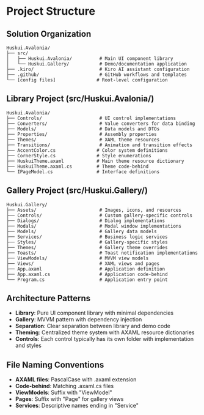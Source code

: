 # Project Structure

## Solution Organization
```
Huskui.Avalonia/
├── src/
│   ├── Huskui.Avalonia/          # Main UI component library
│   └── Huskui.Gallery/           # Demo/documentation application
├── .kiro/                        # Kiro AI assistant configuration
├── .github/                      # GitHub workflows and templates
└── [config files]               # Root-level configuration
```

## Library Project (src/Huskui.Avalonia/)
```
Huskui.Avalonia/
├── Controls/                     # UI control implementations
├── Converters/                   # Value converters for data binding
├── Models/                       # Data models and DTOs
├── Properties/                   # Assembly properties
├── Themes/                       # XAML theme resources
├── Transitions/                  # Animation and transition effects
├── AccentColor.cs               # Color system definitions
├── CornerStyle.cs               # Style enumerations
├── HuskuiTheme.axaml            # Main theme resource dictionary
├── HuskuiTheme.axaml.cs         # Theme code-behind
└── IPageModel.cs                # Interface definitions
```

## Gallery Project (src/Huskui.Gallery/)
```
Huskui.Gallery/
├── Assets/                       # Images, icons, and resources
├── Controls/                     # Custom gallery-specific controls
├── Dialogs/                      # Dialog implementations
├── Modals/                       # Modal window implementations
├── Models/                       # Gallery data models
├── Services/                     # Business logic services
├── Styles/                       # Gallery-specific styles
├── Themes/                       # Gallery theme overrides
├── Toasts/                       # Toast notification implementations
├── ViewModels/                   # MVVM view models
├── Views/                        # XAML views and pages
├── App.axaml                     # Application definition
├── App.axaml.cs                  # Application code-behind
└── Program.cs                    # Application entry point
```

## Architecture Patterns
- **Library**: Pure UI component library with minimal dependencies
- **Gallery**: MVVM pattern with dependency injection
- **Separation**: Clear separation between library and demo code
- **Theming**: Centralized theme system with AXAML resource dictionaries
- **Controls**: Each control typically has its own folder with implementation and styles

## File Naming Conventions
- **AXAML files**: PascalCase with .axaml extension
- **Code-behind**: Matching .axaml.cs files
- **ViewModels**: Suffix with "ViewModel"
- **Pages**: Suffix with "Page" for gallery views
- **Services**: Descriptive names ending in "Service"
